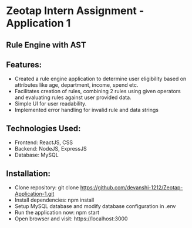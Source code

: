 # Zeotap Intern Assignment - Application 1
## Rule Engine with AST

## Features:
- Created a rule engine application to determine user eligibility based on attributes like age, department, income, spend etc.
- Facilitates creation of rules, combining 2 rules using given operators and evaluating rules against user provided data.
- Simple UI for user readability.
- Implemented error handling for invalid rule and data strings

## Technologies Used:
- Frontend: ReactJS, CSS
- Backend: NodeJS, ExpressJS
- Database: MySQL

## Installation:
- Clone repository:
  git clone https://github.com/devanshi-1212/Zeotap-Application-1.git
- Install dependencies:
  npm install
- Setup MySQL database and modify database configuration in .env
- Run the application now:
  npm start
- Open browser and visit:
  https://localhost:3000
